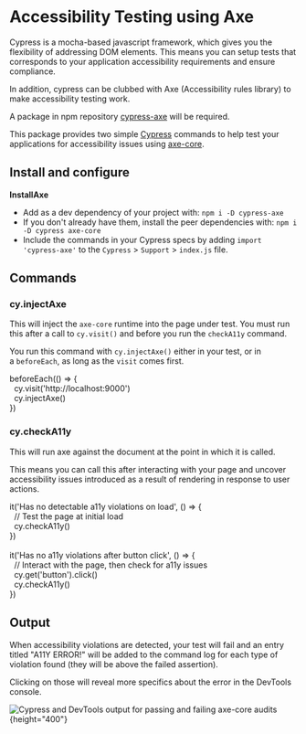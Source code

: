 # Accessibility Testing using Axe

Cypress is a mocha-based javascript framework, which gives you the
flexibility of addressing DOM elements. This means you can setup tests
that corresponds to your application accessibility requirements and
ensure compliance. 

In addition, cypress can be clubbed with Axe (Accessibility rules
library) to make accessibility testing work. 

A package in npm repository
[cypress-axe](https://www.npmjs.com/package/cypress-axe) will be
required.

This package provides two simple [Cypress](https://cypress.io/) commands
to help test your applications for accessibility issues
using [axe-core](https://github.com/dequelabs/axe-core).

## Install and configure

  

**InstallAxe**

-   Add as a dev dependency of your project with: `npm i -D cypress-axe`
-   If you don't already have them, install the peer dependencies
    with: `npm i -D cypress axe-core`
-   Include the commands in your Cypress specs by
    adding `import 'cypress-axe'` to
    the `Cypress` &gt; `Support` &gt; `index.js` file.

## Commands

### cy.injectAxe

This will inject the `axe-core` runtime into the page under test. You
must run this after a call to `cy.visit()` and before you run
the `checkA11y` command.

You run this command with `cy.injectAxe()` either in your test, or in
a `beforeEach`, as long as the `visit` comes first.

beforeEach(() =&gt; {  
  cy.visit('http://localhost:9000')  
  cy.injectAxe()  
})

### cy.checkA11y

This will run axe against the document at the point in which it is
called.

This means you can call this after interacting with your page and
uncover accessibility issues introduced as a result of rendering in
response to user actions.

it('Has no detectable a11y violations on load', () =&gt; {  
  // Test the page at initial load  
  cy.checkA11y()  
})  
   
it('Has no a11y violations after button click', () =&gt; {  
  // Interact with the page, then check for a11y issues  
  cy.get('button').click()  
  cy.checkA11y()  
})

## Output

When accessibility violations are detected, your test will fail and an
entry titled "A11Y ERROR!" will be added to the command log for each
type of violation found (they will be above the failed assertion).

Clicking on those will reveal more specifics about the error in the
DevTools console.

![Cypress and DevTools output for passing and failing axe-core
audits](https://raw.githubusercontent.com/avanslaars/cypress-axe/HEAD/cmd_log.png){height="400"}
